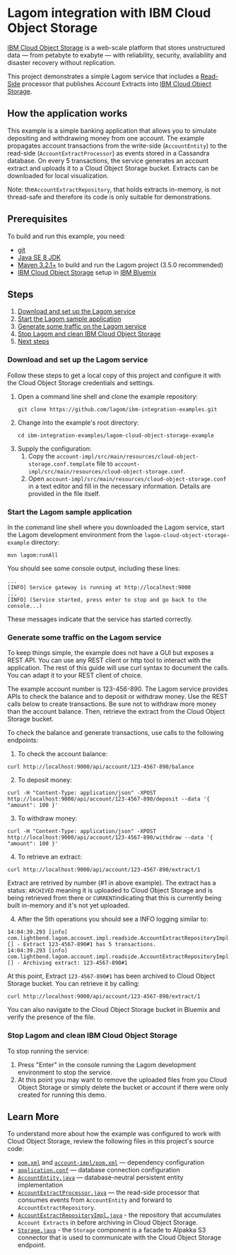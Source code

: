# Lagom integration with IBM Cloud Object Storage

[IBM Cloud Object Storage](https://www.ibm.com/cloud-computing/bluemix/cloud-object-storage) is a web-scale platform that stores unstructured data — from petabyte to exabyte — with reliability, security, availability and disaster recovery without replication.

This project demonstrates a simple Lagom service that includes a [Read-Side](https://www.lagomframework.com/documentation/current/java/ReadSide.html) processor that publishes Account Extracts into [IBM Cloud Object Storage](https://www.ibm.com/cloud-computing/bluemix/cloud-object-storage).


## How the application works

This example is a simple banking application that allows you to simulate depositing and withdrawing money from one account. The example propagates account transactions from the write-side (`AccountEntity`) to the read-side (`AccountExtractProcessor`) as events stored in a Cassandra database. On every 5 transactions, the service generates an account extract and uploads it to a Cloud Object Storage bucket. Extracts can be downloaded for local visualization.

Note: the`AccountExtractRepository`, that holds extracts in-memory, is not thread-safe and therefore its code is only suitable for demonstrations.

## Prerequisites

To build and run this example, you need:

- [git](https://git-scm.com/)
- [Java SE 8 JDK](http://www.oracle.com/technetwork/java/javase/overview/index.html)
- [Maven 3.2.1+](https://maven.apache.org/) to build and run the Lagom project (3.5.0 recommended)
- [IBM Cloud Object Storage](https://www.ibm.com/cloud-computing/bluemix/cloud-object-storage) setup in [IBM Bluemix](https://www.ibm.com/cloud-computing/bluemix/)


## Steps

1.  [Download and set up the Lagom service](#download-and-set-up-the-lagom-service)
2.  [Start the Lagom sample application](#start-the-lagom-sample-application)
3.  [Generate some traffic on the Lagom service](#generate-some-traffic-on-the-lagom-service)
4.  [Stop Lagom and clean IBM Cloud Object Storage](#stop-lagom-and-clean-ibm-cloud-object-storage)
5.  [Next steps](#next-steps)


### Download and set up the Lagom service

Follow these steps to get a local copy of this project and configure it with the Cloud Object Storage credentials and settings.

1.  Open a command line shell and clone the example repository:
    ```
    git clone https://github.com/lagom/ibm-integration-examples.git
    ```
2.  Change into the example's root directory:
    ```
    cd ibm-integration-examples/lagom-cloud-object-storage-example
    ```
3.  Supply the configuration:
    1. Copy the `account-impl/src/main/resources/cloud-object-storage.conf.template` file to `account-impl/src/main/resources/cloud-object-storage.conf`.
    2. Open `account-impl/src/main/resources/cloud-object-storage.conf` in a text editor and fill in the necessary information. Details are provided in the file itself.

### Start the Lagom sample application

 In the command line shell where you downloaded the Lagom service, start the Lagom development environment from the `lagom-cloud-object-storage-example` directory:

```
mvn lagom:runAll
```

You should see some console output, including these lines:

```
...
[INFO] Service gateway is running at http://localhost:9000
...
[INFO] (Service started, press enter to stop and go back to the console...)
```

These messages indicate that the service has started correctly.


### Generate some traffic on the Lagom service

To keep things simple, the example does not have a GUI but exposes a REST API. You can use any REST client or http tool to interact with the application. The rest of this guide will use curl syntax to document the calls. You can adapt it to your REST client of choice.

The example account number is 123-456-890. The Lagom service provides APIs to check the balance and to deposit or withdraw money. Use the REST calls below to create transactions. Be sure not to withdraw more money than the account balance. Then, retrieve the extract from the Cloud Object Storage bucket.

To check the balance and generate transactions, use calls to the following endpoints:

1. To check the account balance:
```
curl http://localhost:9000/api/account/123-4567-890/balance
```
2.  To deposit money:
```
curl -H "Content-Type: application/json" -XPOST http://localhost:9000/api/account/123-4567-890/deposit --data '{ "amount": 100 }'
```
3. To withdraw money:
```
curl -H "Content-Type: application/json" -XPOST http://localhost:9000/api/account/123-4567-890/withdraw --data '{ "amount": 100 }'
```
4. To retrieve an extract:
```
curl http://localhost:9000/api/account/123-4567-890/extract/1
```
Extract are retrived by number (#1 in above example). The extract has a status: `ARCHIVED` meaning it is uploaded to Cloud Object Storage and is being retrieved from there or `CURRENT`indicating that this is currently being built in-memory and it's not yet uploaded.

4. After the 5th operations you should see a INFO logging similar to:
```
14:04:39.293 [info] com.lightbend.lagom.account.impl.readside.AccountExtractRepositoryImpl [] - Extract 123-4567-890#1 has 5 transactions.
14:04:39.293 [info] com.lightbend.lagom.account.impl.readside.AccountExtractRepositoryImpl [] - Archiving extract: 123-4567-890#1
```
At this point, Extract `123-4567-890#1` has been archived to Cloud Object Storage bucket. You can retrieve it by calling:
```
curl http://localhost:9000/api/account/123-4567-890/extract/1
```
You can also navigate to the  Cloud Object Storage bucket in Bluemix and verify the presence of the file.

### Stop Lagom and clean IBM Cloud Object Storage

To stop running the service:

1.  Press "Enter" in the console running the Lagom development environment to stop the service.
2.  At this point you may want to remove the uploaded files from you Cloud Object Storage or simply delete the bucket or account if there were only created for running this demo.

## Learn More

To understand more about how the example was configured to work with Cloud Object Storage, review the following files in this project's source code:

- [`pom.xml`](pom.xml) and [`account-impl/pom.xml`](account-impl/pom.xml) — dependency configuration
- [`application.conf`](account-impl/src/main/resources/application.conf) — database connection configuration
- [`AccountEntity.java`](account-impl/src/main/java/com/lightbend/lagom/account/impl/AccountEntity.java) — database-neutral persistent entity implementation
- [`AccountExtractProcessor.java`](account-impl/src/main/java/com/lightbend/lagom/account/impl/readside/AccountExtractProcessor.java) — the read-side processor that consumes events from `AccountEntity` and forward to `AccountExtractRepository`.
- [`AccountExtractRepositoryImpl.java`](account-impl/src/main/java/com/lightbend/lagom/account/impl/readside/AccountExtractRepositoryImpl.java) - the repository that accumulates `Account Extracts` in before archiving in Cloud Object Storage.
- [`Storage.java`](account-impl/src/main/java/com/lightbend/lagom/account/impl/readside/Storage.java) - the `Storage` component is a facade to Alpakka S3 connector that is used to communicate with the Cloud Object Storage endpoint.
